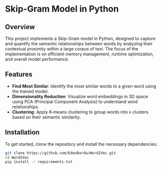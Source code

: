 # Skip-Gram Model in Python

## Overview
This project implements a Skip-Gram model in Python, 
designed to capture and quantify the semantic relationships between words by analyzing their contextual proximity within a large corpus of text.
The focus of the implementation is on efficient memory management, runtime optimization, and overall model performance.

## Features
- **Find Most Similar**: Identify the most similar words to a given word using the trained model.
- **Dimensionality Reduction**: Visualize word embeddings in 3D space using PCA (Principal Component Analysis) to understand word relationships.
- **Clustering**: Apply K-means clustering to group words into `k` clusters based on their semantic similarity.

## Installation
To get started, clone the repository and install the necessary dependencies:

```bash
git clone https://github.com/EdenBarda/Word2Vec.git
cd Word2Vec
pip install -r requirements.txt
